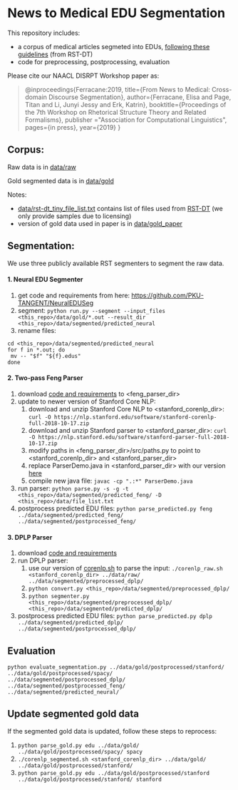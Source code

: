 # News to Medical EDU Segmentation
This repository includes:
* a corpus of medical articles segmeted into EDUs, [following these guidelines](https://www.isi.edu/~marcu/discourse/tagging-ref-manual.pdf) (from RST-DT)
* code for preprocessing, postprocessing, evaluation

Please cite our NAACL DISRPT Workshop paper as:
> @inproceedings{Ferracane:2019,
  title={From News to Medical: Cross-domain Discourse Segmentation},
  author={Ferracane, Elisa and Page, Titan and Li, Junyi Jessy and Erk, Katrin},
  booktitle={Proceedings of the 7th Workshop on Rhetorical Structure Theory and Related Formalisms},
  publisher ="Association for Computational Linguistics",
  pages={in press},
  year={2019}
}

## Corpus:
Raw data is in [data/raw](data/raw)

Gold segmented data is in [data/gold](data/gold)

Notes:
* [data/rst-dt_tiny_file_list.txt](data/rst-dt_tiny_file_list.txt) contains list of files used from [RST-DT](https://catalog.ldc.upenn.edu/LDC2002T07) (we only provide samples due to licensing)
* version of gold data used in paper is in [data/gold_paper](data/gold_paper)


## Segmentation:
We use three publicly available RST segmenters to segment the raw data. 

#### 1. Neural EDU Segmenter
1. get code and requirements from here: https://github.com/PKU-TANGENT/NeuralEDUSeg
1. segment: `python run.py --segment --input_files <this_repo>/data/gold/*.out --result_dir <this_repo>/data/segmented/predicted_neural`
1. rename files: 
```
cd <this_repo>/data/segmented/predicted_neural  
for f in *.out; do 
 mv -- "$f" "${f}.edus" 
done
```

#### 2. Two-pass Feng Parser
1. download [code and requirements](https://github.com/elisaF/rst_discourse_parser) to <feng_parser_dir>
1. update to newer version of Stanford Core NLP:  
   1. download and unzip Stanford Core NLP to <stanford_corenlp_dir>: `curl -O https://nlp.stanford.edu/software/stanford-corenlp-full-2018-10-17.zip`
   1. download and unzip Stanford parser to <stanford_parser_dir>: `curl -O https://nlp.stanford.edu/software/stanford-parser-full-2018-10-17.zip`
   1. modify paths in <feng_parser_dir>/src/paths.py to point to <stanford_corenlp_dir> and <stanford_parser_dir> 
   1. replace ParserDemo.java in <stanford_parser_dir> with our version [here](code/ParserDemo.java)
   1. compile new java file: `javac -cp ".:*" ParserDemo.java`
1. run parser: `python parse.py -s -g -t <this_repo>/data/segmented/predicted_feng/ -D <this_repo>/data/file_list.txt`
1. postprocess predicted EDU files: `python parse_predicted.py feng ../data/segmented/predicted_feng/ ../data/segmented/postprocessed_feng/`

#### 3. DPLP Parser
1. download [code and requirements](https://github.com/jiyfeng/DPLP)
1. run DPLP parser:  
   1. use our version of [corenlp.sh](data/corenlp_raw.sh) to parse the input:
	 `./corenlp_raw.sh <stanford_corenlp_dir> ../data/raw/ ../data/segmented/preprocessed_dplp/`
   1. 	`python convert.py <this_repo>/data/segmented/preprocessed_dplp/`
   1. `python segmenter.py <this_repo>/data/segmented/preprocessed_dplp/ <this_repo>/data/segmented/predicted_dplp/`
1. postprocess predicted EDU files: `python parse_predicted.py dplp ../data/segmented/predicted_dplp/ ../data/segmented/postprocessed_dplp/`

## Evaluation
`python evaluate_segmentation.py ../data/gold/postprocessed/stanford/ ../data/gold/postprocessed/spacy/ ../data/segmented/postprocessed_dplp/ ../data/segmented/postprocessed_feng/ ../data/segmented/predicted_neural/`

## Update segmented gold data
If the segmented gold data is updated, follow these steps to reprocess:
1. `python parse_gold.py edu ../data/gold/ ../data/gold/postprocessed/spacy/ spacy`
1. `./corenlp_segmented.sh <stanford_corenlp_dir> ../data/gold/ ../data/gold/postprocessed/stanford/`
1. `python parse_gold.py edu ../data/gold/postprocessed/stanford ../data/gold/postprocessed/stanford/ stanford`
